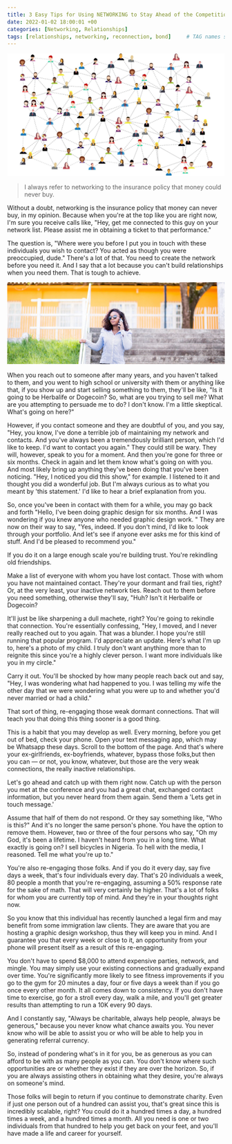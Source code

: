 ```yaml
---
title: 3 Easy Tips for Using NETWORKING to Stay Ahead of the Competition
date: 2022-01-02 18:00:01 +00
categories: [Networking, Relationships]
tags: [relationships, networking, reconnection, bond]     # TAG names should always be lowercase
---
```


![people-network](/assets/img/people-network.jpg)

> I always refer to networking to the insurance policy that money could never buy.

Without a doubt, networking is the insurance policy that money can never buy, in my opinion. Because when you're at the top like you are right now, I'm sure you receive calls like, "Hey, get me connected to this guy on your network list. Please assist me in obtaining a ticket to that performance."

The question is, "Where were you before I put you in touch with these individuals you wish to contact? You acted as though you were preoccupied, dude." There's a lot of that. You need to create the network before you need it. And I say that a lot because you can't build relationships when you need them. That is tough to achieve.

![contact-someone](/assets/img/contact-someone.jpg)

When you reach out to someone after many years, and you haven't talked to them, and you went to high school or university with them or anything like that, if you show up and start selling something to them, they'll be like, "Is it going to be Herbalife or Dogecoin? So, what are you trying to sell me? What are you attempting to persuade me to do? I don't know. I'm a little skeptical. What's going on here?"

However, if you contact someone and they are doubtful of you, and you say, "Hey, you know, I've done a terrible job of maintaining my network and contacts. And you've always been a tremendously brilliant person, which I'd like to keep. I'd want to contact you again." They could still be wary. They will, however, speak to you for a moment. And then you're gone for three or six months. Check in again and let them know what's going on with you. And most likely bring up anything they've been doing that you've been noticing. "Hey, I noticed you did this show," for example. I listened to it and thought you did a wonderful job. But I'm always curious as to what you meant by 'this statement.' I'd like to hear a brief explanation from you.

So, once you've been in contact with them for a while, you may go back and forth "Hello, I've been doing graphic design for six months. And I was wondering if you knew anyone who needed graphic design work. " They are now on their way to say, "Yes, indeed. If you don't mind, I'd like to look through your portfolio. And let's see if anyone ever asks me for this kind of stuff. And I'd be pleased to recommend you."

If you do it on a large enough scale you're building trust. You're rekindling old friendships.

Make a list of everyone with whom you have lost contact. Those with whom you have not maintained contact. They're your dormant and frail ties, right? Or, at the very least, your inactive network ties. Reach out to them before you need something, otherwise they'll say, "Huh? Isn't it Herbalife or Dogecoin?

It'll just be like sharpening a dull machete, right? You're going to rekindle that connection. You're essentially confessing, "Hey, I moved, and I never really reached out to you again. That was a blunder. I hope you're still running that popular program. I'd appreciate an update. Here's what I'm up to, here's a photo of my child. I truly don't want anything more than to reignite this since you're a highly clever person. I want more individuals like you in my circle."

Carry it out. You'll be shocked by how many people reach back out and say, "Hey, I was wondering what had happened to you. I was telling my wife the other day that we were wondering what you were up to and whether you'd never married or had a child."

That sort of thing, re-engaging those weak dormant connections. That will teach you that doing this thing sooner is a good thing.

This is a habit that you may develop as well. Every morning, before you get out of bed, check your phone. Open your text messaging app, which may be Whatsapp these days. Scroll to the bottom of the page. And that's where your ex-girlfriends, ex-boyfriends, whatever, bypass those folks,but then you can — or not, you know, whatever, but those are the very weak connections, the really inactive relationships.

Let's go ahead and catch up with them right now. Catch up with the person you met at the conference and you had a great chat, exchanged contact information, but you never heard from them again. Send them a 'Lets get in touch message.'

Assume that half of them do not respond. Or they say something like, "Who is this?" And it's no longer the same person's phone. You have the option to remove them. However, two or three of the four persons who say, "Oh my God, it's been a lifetime. I haven't heard from you in a long time. What exactly is going on? I sell bicycles in Nigeria. To hell with the media, I reasoned. Tell me what you're up to."

You're also re-engaging those folks. And if you do it every day, say five days a week, that's four individuals every day. That's 20 individuals a week, 80 people a month that you're re-engaging, assuming a 50% response rate for the sake of math. That will very certainly be higher. That's a lot of folks for whom you are currently top of mind. And they're in your thoughts right now.

So you know that this individual has recently launched a legal firm and may benefit from some immigration law clients. They are aware that you are hosting a graphic design workshop, thus they will keep you in mind. And I guarantee you that every week or close to it, an opportunity from your phone will present itself as a result of this re-engaging.

You don't have to spend $8,000 to attend expensive parties, network, and mingle. You may simply use your existing connections and gradually expand over time. You're significantly more likely to see fitness improvements if you go to the gym for 20 minutes a day, four or five days a week than if you go once every other month. It all comes down to consistency. If you don't have time to exercise, go for a stroll every day, walk a mile, and you'll get greater results than attempting to run a 10K every 90 days.

And I constantly say, "Always be charitable, always help people, always be generous," because you never know what chance awaits you. You never know who will be able to assist you or who will be able to help you in generating referral currency.

So, instead of pondering what's in it for you, be as generous as you can afford to be with as many people as you can. You don't know where such opportunities are or whether they exist if they are over the horizon. So, if you are always assisting others in obtaining what they desire, you're always on someone's mind.

Those folks will begin to return if you continue to demonstrate charity. Even if just one person out of a hundred can assist you, that's great since this is incredibly scalable, right? You could do it a hundred times a day, a hundred times a week, and a hundred times a month. All you need is one or two individuals from that hundred to help you get back on your feet, and you'll have made a life and career for yourself.

